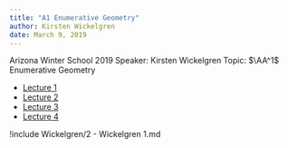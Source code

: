 ```yaml
---
title: "A1 Enumerative Geometry"
author: Kirsten Wickelgren
date: March 9, 2019
---
```


Arizona Winter School 2019
Speaker: Kirsten Wickelgren
Topic: $\AA^1$ Enumerative Geometry

- [Lecture 1](#lecture-1)
- [Lecture 2](#lecture-2)
- [Lecture 3](#lecture-3)
- [Lecture 4](#lecture-4)


!include Wickelgren/2 - Wickelgren 1.md

<!--!include Wickelgren/2 - Wickelgren 2.md-->

<!--!include Wickelgren/5 - Wickelgren 3.md-->

<!--!include Wickelgren/2 - Wickelgren 4.md-->
